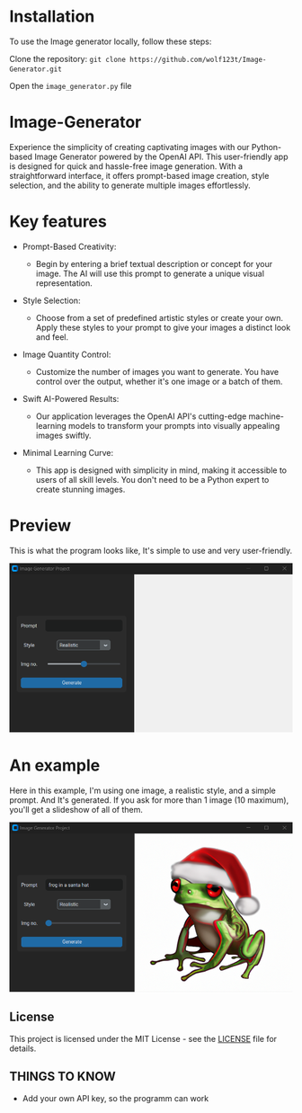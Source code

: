 # Installation
To use the Image generator locally, follow these steps:

Clone the repository: 
`git clone https://github.com/wolf123t/Image-Generator.git`

Open the `image_generator.py` file


# Image-Generator
Experience the simplicity of creating captivating images with our Python-based Image Generator powered by the OpenAI API. This user-friendly app is designed for quick and hassle-free image generation. With a straightforward interface, it offers prompt-based image creation, style selection, and the ability to generate multiple images effortlessly.
# Key features
* Prompt-Based Creativity:
  * Begin by entering a brief textual description or concept for your image. The AI will use this prompt to generate a unique visual representation.
    
* Style Selection:
  * Choose from a set of predefined artistic styles or create your own. Apply these styles to your prompt to give your images a distinct look and feel.
    
* Image Quantity Control:
  * Customize the number of images you want to generate. You have control over the output, whether it's one image or a batch of them.
    
* Swift AI-Powered Results:
  * Our application leverages the OpenAI API's cutting-edge machine-learning models to transform your prompts into visually appealing images swiftly.
    
* Minimal Learning Curve:
  * This app is designed with simplicity in mind, making it accessible to users of all skill levels. You don't need to be a Python expert to create stunning images.

# Preview
This is what the program looks like, It's simple to use and very user-friendly.

<div>
 <img src="images/pic_img_gen.png" alt="example">
</div>

# An example
Here in this example, I'm using one image, a realistic style, and a simple prompt. And It's generated. If you ask for more than 1 image (10 maximum), you'll get a slideshow of all of them.

<div>
 <img src="images/exampe_of_imggen.png" alt="image2">
</div>



## License

This project is licensed under the MIT License - see the [LICENSE](LICENSE) file for details.
 
## THINGS TO KNOW
- Add your own API key, so the programm can work